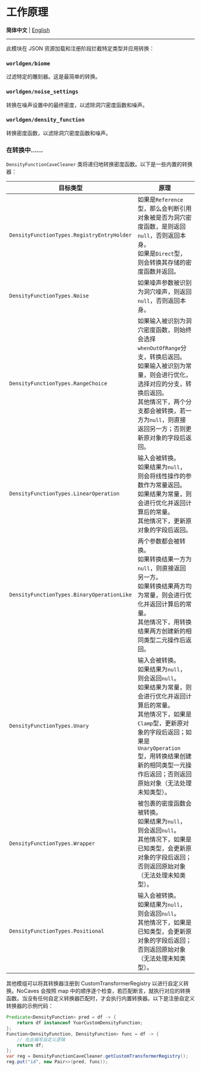 # 工作原理

**简体中文** | [English](HOW_IT_WORKS.en.md)

---

此模块在 JSON 资源加载和注册阶段拦截特定类型并应用转换：

### `worldgen/biome`

过滤特定的雕刻器。这是最简单的转换。

### `worldgen/noise_settings`

转换在噪声设置中的最终密度，以滤除洞穴密度函数和噪声。

### `worldgen/density_function`

转换密度函数，以滤除洞穴密度函数和噪声。

### 在转换中……

`DensityFunctionCaveCleaner` 类将递归地转换密度函数。以下是一些内置的转换器：

<table>
<thead>
<tr>
<th>目标类型</th>
<th>原理</th>
</tr>
</thead>
<tbody>
<tr>
<td><code>DensityFunctionTypes.RegistryEntryHolder</code></td>
<td>如果是<code>Reference</code>型，那么会判断引用对象被是否为洞穴密度函数，是则返回<code>null</code>，否则返回本身。<br>如果是<code>Direct</code>型，则会转换其存储的密度函数并返回。</td>
</tr>
<tr>
<td><code>DensityFunctionTypes.Noise</code></td>
<td>如果噪声参数被识别为洞穴噪声，则返回<code>null</code>，否则返回本身。</td>
</tr>
<tr>
<td><code>DensityFunctionTypes.RangeChoice</code></td>
<td>如果输入被识别为洞穴密度函数，则始终会选择<code>whenOutOfRange</code>分支，转换后返回。<br>如果输入被识别为常量，则会进行优化，选择对应的分支，转换后返回。<br>其他情况下，两个分支都会被转换，若一方为<code>null</code>，则直接返回另一方；否则更新原对象的字段后返回。</td>
</tr>
<tr>
<td><code>DensityFunctionTypes.LinearOperation</code></td>
<td>输入会被转换。<br>如果结果为<code>null</code>，则会将线性操作的参数作为常量返回。<br>如果结果为常量，则会进行优化并返回计算后的常量。<br>其他情况下，更新原对象的字段后返回。</td>
</tr>
<tr>
<td><code>DensityFunctionTypes.BinaryOperationLike</code></td>
<td>两个参数都会被转换。<br>如果转换结果一方为<code>null</code>，则直接返回另一方。<br>如果转换结果两方均为常量，则会进行优化并返回计算后的常量。<br>其他情况下，用转换结果两方创建新的相同类型二元操作后返回。</td>
</tr>
<tr>
<td><code>DensityFunctionTypes.Unary</code></td>
<td>输入会被转换。<br>如果结果为<code>null</code>，则会返回<code>null</code>。<br>如果结果为常量，则会进行优化并返回计算后的常量。<br>其他情况下，如果是<code>Clamp</code>型，更新原对象的字段后返回；如果是<code>UnaryOperation</code>型，用转换结果创建新的相同类型一元操作后返回；否则返回原始对象（无法处理未知类型）。</td>
</tr>
<tr>
<td><code>DensityFunctionTypes.Wrapper</code></td>
<td>被包裹的密度函数会被转换。<br>如果结果为<code>null</code>，则会返回<code>null</code>。<br>其他情况下，如果是已知类型，会更新原对象的字段后返回；否则返回原始对象（无法处理未知类型）。</td>
</tr>
<tr>
<td><code>DensityFunctionTypes.Positional</code></td>
<td>输入会被转换。<br>如果结果为<code>null</code>，则会返回<code>null</code>。<br>其他情况下，如果是已知类型，会更新原对象的字段后返回；否则返回原始对象（无法处理未知类型）。</td>
</tr>
</tbody>
</table>

其他模组可以将其转换器注册到 CustomTransformerRegistry 以进行自定义转换。NoCaves 会按照 map 中的顺序逐个检查，若匹配断言，就执行对应的转换函数。当没有任何自定义转换器匹配时，才会执行内置转换器。以下是注册自定义转换器的示例代码：

```java
Predicate<DensityFunction> pred = df -> {
    return df instanceof YuorCustomDensityFunction;
};
Function<DensityFunction, DensityFunction> func = df -> {
    // 在此编写自定义逻辑
    return df;
};
var reg = DensityFunctionCaveCleaner.getCustomTransformerRegistry();
reg.put("id", new Pair<>(pred, func));
```
